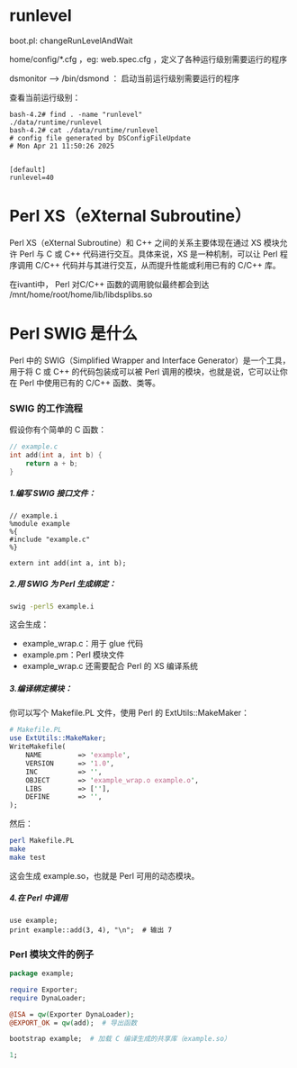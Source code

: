 # runlevel

boot.pl: changeRunLevelAndWait

home/config/*.cfg  ，eg: web.spec.cfg ，定义了各种运行级别需要运行的程序

dsmonitor -->  /bin/dsmond ： 启动当前运行级别需要运行的程序

查看当前运行级别：

```
bash-4.2# find . -name "runlevel"
./data/runtime/runlevel
bash-4.2# cat ./data/runtime/runlevel
# config file generated by DSConfigFileUpdate
# Mon Apr 21 11:50:26 2025


[default]
runlevel=40
```

# Perl XS（eXternal Subroutine）


Perl XS（eXternal Subroutine）和 C++ 之间的关系主要体现在通过 XS 模块允许 Perl 与 C 或 C++ 代码进行交互。具体来说，XS 是一种机制，可以让 Perl 程序调用 C/C++ 代码并与其进行交互，从而提升性能或利用已有的 C/C++ 库。

在ivanti中， Perl 对C/C++ 函数的调用貌似最终都会到达 /mnt/home/root/home/lib/libdsplibs.so

# Perl SWIG 是什么

Perl 中的 SWIG（Simplified Wrapper and Interface Generator）是一个工具，用于将 C 或 C++ 的代码包装成可以被 Perl 调用的模块，也就是说，它可以让你在 Perl 中使用已有的 C/C++ 函数、类等。

###  SWIG 的工作流程

假设你有个简单的 C 函数：

```c
// example.c
int add(int a, int b) {
    return a + b;
}
```

##### 1.编写 SWIG 接口文件：

```swig
// example.i
%module example
%{
#include "example.c"
%}

extern int add(int a, int b);
```

##### 2.用 SWIG 为 Perl 生成绑定：

```bash
swig -perl5 example.i
```

这会生成：

- example_wrap.c：用于 glue 代码
- example.pm：Perl 模块文件
- example_wrap.c 还需要配合 Perl 的 XS 编译系统

##### 3.编译绑定模块：

你可以写个 Makefile.PL 文件，使用 Perl 的 ExtUtils::MakeMaker：

```perl
# Makefile.PL
use ExtUtils::MakeMaker;
WriteMakefile(
    NAME         => 'example',
    VERSION      => '1.0',
    INC          => '',
    OBJECT       => 'example_wrap.o example.o',
    LIBS         => [''], 
    DEFINE       => '',
);
```

然后：

```bash
perl Makefile.PL
make
make test
```

这会生成 example.so，也就是 Perl 可用的动态模块。

##### 4.在 Perl 中调用

```
use example;
print example::add(3, 4), "\n";  # 输出 7
```

### Perl 模块文件的例子

```perl
package example;

require Exporter;
require DynaLoader;

@ISA = qw(Exporter DynaLoader);
@EXPORT_OK = qw(add);  # 导出函数

bootstrap example;  # 加载 C 编译生成的共享库（example.so）

1;
```